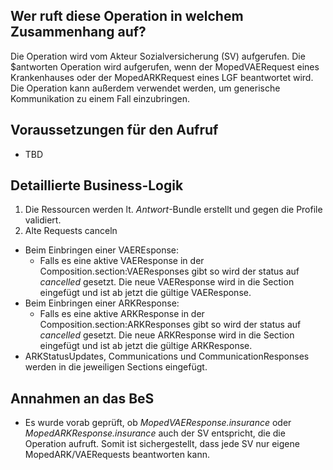 ## Wer ruft diese Operation in welchem Zusammenhang auf?

Die Operation wird vom Akteur Sozialversicherung (SV) aufgerufen. Die $antworten Operation wird aufgerufen, wenn der MopedVAERequest eines Krankenhauses oder der MopedARKRequest eines LGF beantwortet wird. Die Operation kann außerdem verwendet werden, um generische Kommunikation zu einem Fall einzubringen. 

## Voraussetzungen für den Aufruf

* TBD

## Detaillierte Business-Logik

1. Die Ressourcen werden lt. *Antwort*-Bundle erstellt und gegen die Profile validiert.
2. Alte Requests canceln
- Beim Einbringen einer VAEREsponse:
  - Falls es eine aktive VAEResponse in der Composition.section:VAEResponses gibt so wird der status auf *cancelled* gesetzt. Die neue VAEResponse wird in die Section eingefügt und ist ab jetzt die gültige VAEResponse.
- Beim Einbringen einer ARKResponse:
  - Falls es eine aktive ARKResponse in der Composition.section:ARKResponses gibt so wird der status auf *cancelled* gesetzt. Die neue ARKResponse wird in die Section eingefügt und ist ab jetzt die gültige ARKResponse.
- ARKStatusUpdates, Communications und CommunicationResponses werden in die jeweiligen Sections eingefügt.


## Annahmen an das BeS
* Es wurde vorab geprüft, ob *MopedVAEResponse.insurance* oder *MopedARKResponse.insurance* auch der SV entspricht, die die Operation aufruft. Somit ist sichergestellt, dass jede SV nur eigene MopedARK/VAERequests beantworten kann.

